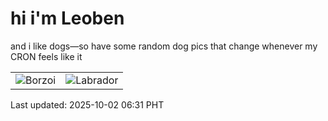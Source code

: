 # hi i'm Leoben

and i like dogs—so have some random dog pics that change whenever my CRON feels like it

|  |  |
|--------|----------|
| ![Borzoi](https://random-dog-vercel.vercel.app/api/random-borzoi?v=1759357910) | ![Labrador](https://random-dog-vercel.vercel.app/api/random-labrador?v=1759357910) |

Last updated: 2025-10-02 06:31 PHT
